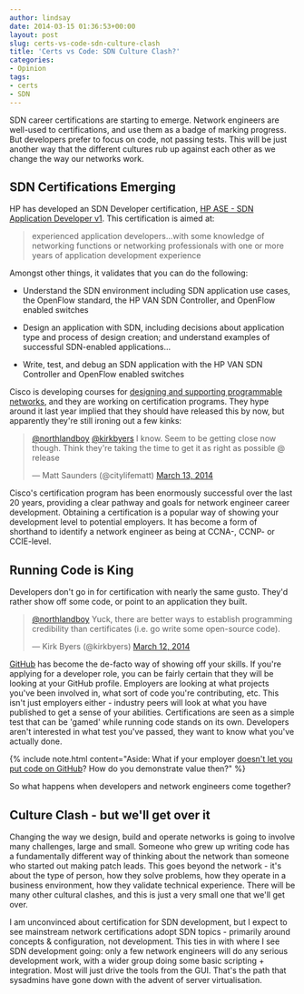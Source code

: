 ```yaml
---
author: lindsay
date: 2014-03-15 01:36:53+00:00
layout: post
slug: certs-vs-code-sdn-culture-clash
title: 'Certs vs Code: SDN Culture Clash?'
categories:
- Opinion
tags:
- certs
- SDN
---
```


SDN career certifications are starting to emerge. Network engineers are well-used to certifications, and use them as a badge of marking progress. But developers prefer to focus on code, not passing tests. This will be just another way that the different cultures rub up against each other as we change the way our networks work.

## SDN Certifications Emerging

HP has developed an SDN Developer certification, [HP ASE - SDN Application Developer v1](http://h10120.www1.hp.com/expertone/data_card/HP_ASE_SDN_Application_Developer_V1.html). This certification is aimed at:

> experienced application developers...with some knowledge of networking functions or networking professionals with one or more years of application development experience

Amongst other things, it validates that you can do the following:

  * Understand the SDN environment including SDN application use cases, the OpenFlow standard, the HP VAN SDN Controller, and OpenFlow enabled switches

  * Design an application with SDN, including decisions about application type and process of design creation; and understand examples of successful SDN-enabled applications...

  * Write, test, and debug an SDN application with the HP VAN SDN Controller and OpenFlow enabled switches

Cisco is developing courses for [designing and supporting programmable networks](https://learningnetwork.cisco.com/docs/DOC-22087), and they are working on certification programs. They hype around it last year implied that they should have released this by now, but apparently they're still ironing out a few kinks:

<blockquote class="twitter-tweet" data-lang="en"><p lang="en" dir="ltr"><a href="https://twitter.com/northlandboy">@northlandboy</a> <a href="https://twitter.com/kirkbyers">@kirkbyers</a> I know. Seem to be getting close now though. Think they&#39;re taking the time to get it as right as possible @ release</p>&mdash; Matt Saunders (@citylifematt) <a href="https://twitter.com/citylifematt/status/443899922106945536">March 13, 2014</a></blockquote> <script async src="//platform.twitter.com/widgets.js" charset="utf-8"></script>

Cisco's certification program has been enormously successful over the last 20 years, providing a clear pathway and goals for network engineer career development. Obtaining a certification is a popular way of showing your development level to potential employers. It has become a form of shorthand to identify a network engineer as being at CCNA-, CCNP- or CCIE-level.


## Running Code is King


Developers don't go in for certification with nearly the same gusto. They'd rather show off some code, or point to an application they built.

<blockquote class="twitter-tweet" data-lang="en"><p lang="en" dir="ltr"><a href="https://twitter.com/northlandboy">@northlandboy</a> Yuck, there are better ways to establish programming credibility than certificates (i.e. go write some open-source code).</p>&mdash; Kirk Byers (@kirkbyers) <a href="https://twitter.com/kirkbyers/status/443879299179769856">March 12, 2014</a></blockquote> <script async src="//platform.twitter.com/widgets.js" charset="utf-8"></script>

[GitHub](http://github.com/) has become the de-facto way of showing off your skills. If you're applying for a developer role, you can be fairly certain that they will be looking at your GitHub profile. Employers are looking at what projects you've been involved in, what sort of code you're contributing, etc. This isn't just employers either - industry peers will look at what you have published to get a sense of your abilities. Certifications are seen as a simple test that can be 'gamed' while running code stands on its own. Developers aren't interested in what test you've passed, they want to know what you've actually done.

{% include note.html content="Aside: What if your employer [doesn't let you put code on GitHub](http://www.theregister.co.uk/2014/01/22/amazon_open_source_investigation/)? How do you demonstrate value then?" %}


So what happens when developers and network engineers come together?

## Culture Clash - but we'll get over it


Changing the way we design, build and operate networks is going to involve many challenges, large and small. Someone who grew up writing code has a fundamentally different way of thinking about the network than someone who started out making patch leads. This goes beyond the network - it's about the type of person, how they solve problems, how they operate in a business environment, how they validate technical experience. There will be many other cultural clashes, and this is just a very small one that we'll get over.

I am unconvinced about certification for SDN development, but I expect to see mainstream network certifications adopt SDN topics - primarily around concepts & configuration, not development. This ties in with where I see SDN development going: only a few network engineers will do any serious development work, with a wider group doing some basic scripting + integration. Most will just drive the tools from the GUI. That's the path that sysadmins have gone down with the advent of server virtualisation.
